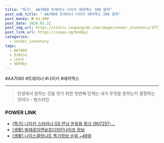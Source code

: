 ```yaml
--- 
title: "특가!  AA7060 트레이너 나이키 에어맥스 300 알파" 
post_sub_title: " AA7060 트레이너 나이키 에어맥스 300 알파" 
post_money: ₩ 61,000 
post_date: 2020.01.31 
post_img_url: https://static.coupangcdn.com/image/vendor_inventory/3ff1/49c3ad13e1d92ba53a609fa6aa3b1056e22f3a28d1ccdda104d35fa220a3.png 
post_link_url: https://coupa.ng/bnOQyi 
categories: 
  - vendor_inventory 
tags: 
  - AA7060 
  - 트레이너 
  - 나이키 
  - 에어맥스 
--- 
```

  #AA7060 #트레이너 #나이키 #에어맥스 
<hr> 

> 인생에서 원하는 것을 엇기 위한 첫번째 단계는 내가 무엇을 원하는지 결정하는 것이다 – 벤스타인 


### POWER LINK

* <a href="https://blog.naver.com/sakai111/221791980990" target="_blank">[특가] 나이키 스타러너 GS 런닝 운동화 핑크 (907257-...</a>
* <a href="https://blog.naver.com/sakai111/221766334098" target="_blank"> [생활] 빌레로이앤보흐디자인나이프 정보 </a>
* <a href="https://blog.naver.com/sakai111/221781815872" target="_blank"> [생활] 나이스클랍니트 특가정보 순위 ~49위</a>
